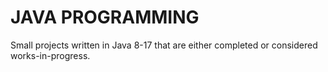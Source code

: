 # JAVA PROGRAMMING
Small projects written in Java 8-17 that are either completed or considered works-in-progress.
